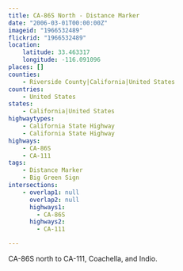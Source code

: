 ```yaml
---
title: CA-86S North - Distance Marker
date: "2006-03-01T00:00:00Z"
imageid: "1966532489"
flickrid: "1966532489"
location:
    latitude: 33.463317
    longitude: -116.091096
places: []
counties:
    - Riverside County|California|United States
countries:
    - United States
states:
    - California|United States
highwaytypes:
    - California State Highway
    - California State Highway
highways:
    - CA-86S
    - CA-111
tags:
    - Distance Marker
    - Big Green Sign
intersections:
    - overlap1: null
      overlap2: null
      highways1:
        - CA-86S
      highways2:
        - CA-111

---
```

CA-86S north to CA-111, Coachella, and Indio.